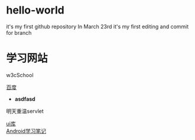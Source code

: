 # hello-world
it's my first github repository In March 23rd
it's my first editing and commit for branch

# 学习网站<br>
w3cSchool


[百度](http://www.baidu.com)<br>

* **asdfasd**

明天重温servlet<br>

[ui库](http://www.cnblogs.com/opendigg/p/6795429.html)<br>
[Android学习笔记](http://blog.csdn.net/solo_talk/article/category/6267390/3)<br>
